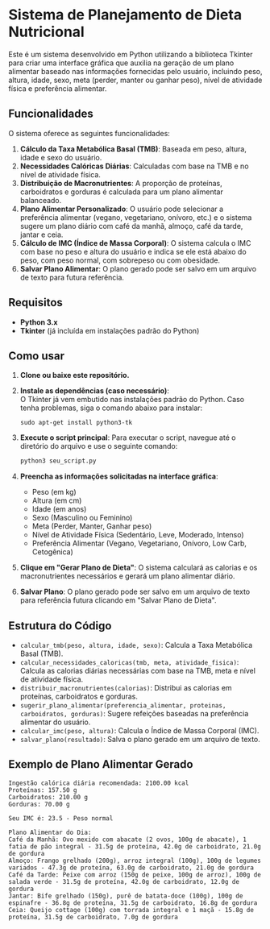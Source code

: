 # Sistema de Planejamento de Dieta Nutricional

Este é um sistema desenvolvido em Python utilizando a biblioteca Tkinter para criar uma interface gráfica que auxilia na geração de um plano alimentar baseado nas informações fornecidas pelo usuário, incluindo peso, altura, idade, sexo, meta (perder, manter ou ganhar peso), nível de atividade física e preferência alimentar.

## Funcionalidades

O sistema oferece as seguintes funcionalidades:

1. **Cálculo da Taxa Metabólica Basal (TMB)**: Baseada em peso, altura, idade e sexo do usuário.
2. **Necessidades Calóricas Diárias**: Calculadas com base na TMB e no nível de atividade física.
3. **Distribuição de Macronutrientes**: A proporção de proteínas, carboidratos e gorduras é calculada para um plano alimentar balanceado.
4. **Plano Alimentar Personalizado**: O usuário pode selecionar a preferência alimentar (vegano, vegetariano, onívoro, etc.) e o sistema sugere um plano diário com café da manhã, almoço, café da tarde, jantar e ceia.
5. **Cálculo de IMC (Índice de Massa Corporal)**: O sistema calcula o IMC com base no peso e altura do usuário e indica se ele está abaixo do peso, com peso normal, com sobrepeso ou com obesidade.
6. **Salvar Plano Alimentar**: O plano gerado pode ser salvo em um arquivo de texto para futura referência.

## Requisitos

- **Python 3.x**
- **Tkinter** (já incluída em instalações padrão do Python)

## Como usar

1. **Clone ou baixe este repositório.**
2. **Instale as dependências (caso necessário)**:  
   O Tkinter já vem embutido nas instalações padrão do Python. Caso tenha problemas, siga o comando abaixo para instalar:
   ```
   sudo apt-get install python3-tk
   ```

3. **Execute o script principal**:
   Para executar o script, navegue até o diretório do arquivo e use o seguinte comando:
   ```bash
   python3 seu_script.py
   ```

4. **Preencha as informações solicitadas na interface gráfica**:
   - Peso (em kg)
   - Altura (em cm)
   - Idade (em anos)
   - Sexo (Masculino ou Feminino)
   - Meta (Perder, Manter, Ganhar peso)
   - Nível de Atividade Física (Sedentário, Leve, Moderado, Intenso)
   - Preferência Alimentar (Vegano, Vegetariano, Onívoro, Low Carb, Cetogênica)

5. **Clique em "Gerar Plano de Dieta"**:
   O sistema calculará as calorias e os macronutrientes necessários e gerará um plano alimentar diário.

6. **Salvar Plano**:
   O plano gerado pode ser salvo em um arquivo de texto para referência futura clicando em "Salvar Plano de Dieta".

## Estrutura do Código

- `calcular_tmb(peso, altura, idade, sexo)`: Calcula a Taxa Metabólica Basal (TMB).
- `calcular_necessidades_caloricas(tmb, meta, atividade_fisica)`: Calcula as calorias diárias necessárias com base na TMB, meta e nível de atividade física.
- `distribuir_macronutrientes(calorias)`: Distribui as calorias em proteínas, carboidratos e gorduras.
- `sugerir_plano_alimentar(preferencia_alimentar, proteinas, carboidratos, gorduras)`: Sugere refeições baseadas na preferência alimentar do usuário.
- `calcular_imc(peso, altura)`: Calcula o Índice de Massa Corporal (IMC).
- `salvar_plano(resultado)`: Salva o plano gerado em um arquivo de texto.

## Exemplo de Plano Alimentar Gerado

```
Ingestão calórica diária recomendada: 2100.00 kcal
Proteínas: 157.50 g
Carboidratos: 210.00 g
Gorduras: 70.00 g

Seu IMC é: 23.5 - Peso normal

Plano Alimentar do Dia:
Café da Manhã: Ovo mexido com abacate (2 ovos, 100g de abacate), 1 fatia de pão integral - 31.5g de proteína, 42.0g de carboidrato, 21.0g de gordura
Almoço: Frango grelhado (200g), arroz integral (100g), 100g de legumes variados - 47.3g de proteína, 63.0g de carboidrato, 21.0g de gordura
Café da Tarde: Peixe com arroz (150g de peixe, 100g de arroz), 100g de salada verde - 31.5g de proteína, 42.0g de carboidrato, 12.0g de gordura
Jantar: Bife grelhado (150g), purê de batata-doce (100g), 100g de espinafre - 36.8g de proteína, 31.5g de carboidrato, 16.8g de gordura
Ceia: Queijo cottage (100g) com torrada integral e 1 maçã - 15.8g de proteína, 31.5g de carboidrato, 7.0g de gordura
```
